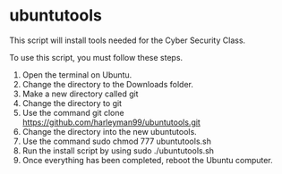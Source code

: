 # ubuntutools
This script will install tools needed for the Cyber Security Class.

To use this script, you must follow these steps.

1. Open the terminal on Ubuntu.
2. Change the directory to the Downloads folder.
3. Make a new directory called git
4. Change the directory to git
5. Use the command git clone https://github.com/harleyman99/ubuntutools.git
6. Change the directory into the new ubuntutools.
7. Use the command sudo chmod 777 ubuntutools.sh
8. Run the install script by using sudo ./ubuntutools.sh
9. Once everything has been completed, reboot the Ubuntu computer.
